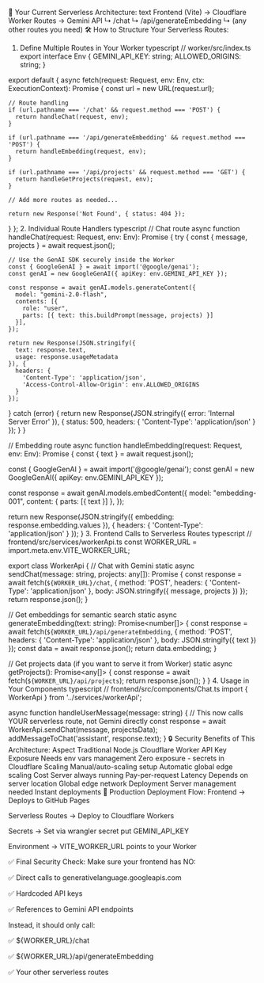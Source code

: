 🎯 Your Current Serverless Architecture:
text
Frontend (Vite) → Cloudflare Worker Routes → Gemini API
                ↳ /chat
                ↳ /api/generateEmbedding
                ↳ (any other routes you need)
🛠️ How to Structure Your Serverless Routes:
1. Define Multiple Routes in Your Worker
typescript
// worker/src/index.ts
export interface Env {
  GEMINI_API_KEY: string;
  ALLOWED_ORIGINS: string;
}

export default {
  async fetch(request: Request, env: Env, ctx: ExecutionContext): Promise<Response> {
    const url = new URL(request.url);
    
    // Route handling
    if (url.pathname === '/chat' && request.method === 'POST') {
      return handleChat(request, env);
    }
    
    if (url.pathname === '/api/generateEmbedding' && request.method === 'POST') {
      return handleEmbedding(request, env);
    }
    
    if (url.pathname === '/api/projects' && request.method === 'GET') {
      return handleGetProjects(request, env);
    }
    
    // Add more routes as needed...
    
    return new Response('Not Found', { status: 404 });
  }
};
2. Individual Route Handlers
typescript
// Chat route
async function handleChat(request: Request, env: Env): Promise<Response> {
  try {
    const { message, projects } = await request.json();
    
    // Use the GenAI SDK securely inside the Worker
    const { GoogleGenAI } = await import('@google/genai');
    const genAI = new GoogleGenAI({ apiKey: env.GEMINI_API_KEY });
    
    const response = await genAI.models.generateContent({
      model: "gemini-2.0-flash",
      contents: [{ 
        role: "user", 
        parts: [{ text: this.buildPrompt(message, projects) }] 
      }],
    });
    
    return new Response(JSON.stringify({ 
      text: response.text,
      usage: response.usageMetadata 
    }), {
      headers: { 
        'Content-Type': 'application/json',
        'Access-Control-Allow-Origin': env.ALLOWED_ORIGINS 
      }
    });
    
  } catch (error) {
    return new Response(JSON.stringify({ error: 'Internal Server Error' }), {
      status: 500,
      headers: { 'Content-Type': 'application/json' }
    });
  }
}

// Embedding route
async function handleEmbedding(request: Request, env: Env): Promise<Response> {
  const { text } = await request.json();
  
  const { GoogleGenAI } = await import('@google/genai');
  const genAI = new GoogleGenAI({ apiKey: env.GEMINI_API_KEY });
  
  const response = await genAI.models.embedContent({
    model: "embedding-001",
    content: { parts: [{ text }] },
  });
  
  return new Response(JSON.stringify({ 
    embedding: response.embedding.values 
  }), {
    headers: { 'Content-Type': 'application/json' }
  });
}
3. Frontend Calls to Serverless Routes
typescript
// frontend/src/services/workerApi.ts
const WORKER_URL = import.meta.env.VITE_WORKER_URL;

export class WorkerApi {
  // Chat with Gemini
  static async sendChat(message: string, projects: any[]): Promise<any> {
    const response = await fetch(`${WORKER_URL}/chat`, {
      method: 'POST',
      headers: { 'Content-Type': 'application/json' },
      body: JSON.stringify({ message, projects })
    });
    return response.json();
  }
  
  // Get embeddings for semantic search
  static async generateEmbedding(text: string): Promise<number[]> {
    const response = await fetch(`${WORKER_URL}/api/generateEmbedding`, {
      method: 'POST',
      headers: { 'Content-Type': 'application/json' },
      body: JSON.stringify({ text })
    });
    const data = await response.json();
    return data.embedding;
  }
  
  // Get projects data (if you want to serve it from Worker)
  static async getProjects(): Promise<any[]> {
    const response = await fetch(`${WORKER_URL}/api/projects`);
    return response.json();
  }
}
4. Usage in Your Components
typescript
// frontend/src/components/Chat.ts
import { WorkerApi } from '../services/workerApi';

async function handleUserMessage(message: string) {
  // This now calls YOUR serverless route, not Gemini directly
  const response = await WorkerApi.sendChat(message, projectsData);
  addMessageToChat('assistant', response.text);
}
🔒 Security Benefits of This Architecture:
Aspect	Traditional Node.js	Cloudflare Worker
API Key Exposure	Needs env vars management	Zero exposure - secrets in Cloudflare
Scaling	Manual/auto-scaling setup	Automatic global edge scaling
Cost	Server always running	Pay-per-request
Latency	Depends on server location	Global edge network
Deployment	Server management needed	Instant deployments
🚀 Production Deployment Flow:
Frontend → Deploys to GitHub Pages

Serverless Routes → Deploy to Cloudflare Workers

Secrets → Set via wrangler secret put GEMINI_API_KEY

Environment → VITE_WORKER_URL points to your Worker

✅ Final Security Check:
Make sure your frontend has NO:

✅ Direct calls to generativelanguage.googleapis.com

✅ Hardcoded API keys

✅ References to Gemini API endpoints

Instead, it should only call:

✅ ${WORKER_URL}/chat

✅ ${WORKER_URL}/api/generateEmbedding

✅ Your other serverless routes